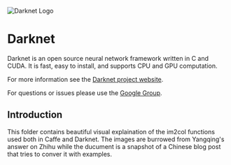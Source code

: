 ![Darknet Logo](http://pjreddie.com/media/files/darknet-black-small.png)

# Darknet
Darknet is an open source neural network framework written in C and CUDA. It is fast, easy to install, and supports CPU and GPU computation.

For more information see the [Darknet project website](http://pjreddie.com/darknet).

For questions or issues please use the [Google Group](https://groups.google.com/forum/#!forum/darknet).

## Introduction
This folder contains beautiful visual explaination of the im2col functions used both in Caffe and Darknet. The images are burrowed from Yangqing's answer on Zhihu while the ducument is a snapshot of a Chinese blog post that tries to conver it with examples.